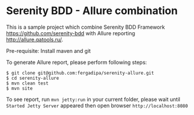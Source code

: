 # Serenity BDD - Allure combination

This is a sample project which combine Serenity BDD Framework https://github.com/serenity-bdd with Allure reporting http://allure.qatools.ru/.

Pre-requisite:
Install maven and git

To generate Allure report, please perform following steps:
```
$ git clone git@github.com:fergadipa/serenity-allure.git
$ cd serenity-allure
$ mvn clean test
$ mvn site
```

To see report, run ```mvn jetty:run``` in your current folder, please wait until `Started Jetty Server` appeared then open browser ```http://localhost:8080```
